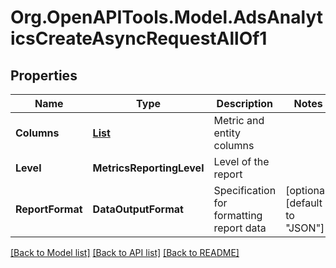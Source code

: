 # Org.OpenAPITools.Model.AdsAnalyticsCreateAsyncRequestAllOf1

## Properties

Name | Type | Description | Notes
------------ | ------------- | ------------- | -------------
**Columns** | [**List<ReportingColumnAsync>**](ReportingColumnAsync.md) | Metric and entity columns | 
**Level** | **MetricsReportingLevel** | Level of the report | 
**ReportFormat** | **DataOutputFormat** | Specification for formatting report data | [optional] [default to "JSON"]

[[Back to Model list]](../README.md#documentation-for-models) [[Back to API list]](../README.md#documentation-for-api-endpoints) [[Back to README]](../README.md)

